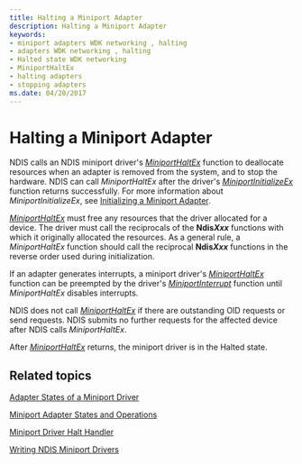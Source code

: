 ```yaml
---
title: Halting a Miniport Adapter
description: Halting a Miniport Adapter
keywords:
- miniport adapters WDK networking , halting
- adapters WDK networking , halting
- Halted state WDK networking
- MiniportHaltEx
- halting adapters
- stopping adapters
ms.date: 04/20/2017
---
```


# Halting a Miniport Adapter





NDIS calls an NDIS miniport driver's [*MiniportHaltEx*](/windows-hardware/drivers/ddi/ndis/nc-ndis-miniport_halt) function to deallocate resources when an adapter is removed from the system, and to stop the hardware. NDIS can call *MiniportHaltEx* after the driver's [*MiniportInitializeEx*](/windows-hardware/drivers/ddi/ndis/nc-ndis-miniport_initialize) function returns successfully. For more information about *MiniportInitializeEx*, see [Initializing a Miniport Adapter](initializing-a-miniport-adapter.md).

[*MiniportHaltEx*](/windows-hardware/drivers/ddi/ndis/nc-ndis-miniport_halt) must free any resources that the driver allocated for a device. The driver must call the reciprocals of the **Ndis<em>Xxx</em>** functions with which it originally allocated the resources. As a general rule, a *MiniportHaltEx* function should call the reciprocal **Ndis<em>Xxx</em>** functions in the reverse order used during initialization.

If an adapter generates interrupts, a miniport driver's [*MiniportHaltEx*](/windows-hardware/drivers/ddi/ndis/nc-ndis-miniport_halt) function can be preempted by the driver's [*MiniportInterrupt*](/windows-hardware/drivers/ddi/ndis/nc-ndis-miniport_isr) function until *MiniportHaltEx* disables interrupts.

NDIS does not call [*MiniportHaltEx*](/windows-hardware/drivers/ddi/ndis/nc-ndis-miniport_halt) if there are outstanding OID requests or send requests. NDIS submits no further requests for the affected device after NDIS calls *MiniportHaltEx*.

After [*MiniportHaltEx*](/windows-hardware/drivers/ddi/ndis/nc-ndis-miniport_halt) returns, the miniport driver is in the Halted state.

## Related topics


[Adapter States of a Miniport Driver](adapter-states-of-a-miniport-driver.md)

[Miniport Adapter States and Operations](miniport-adapter-states-and-operations.md)

[Miniport Driver Halt Handler](halt-handler.md)

[Writing NDIS Miniport Drivers](./initializing-a-miniport-driver.md)

 

